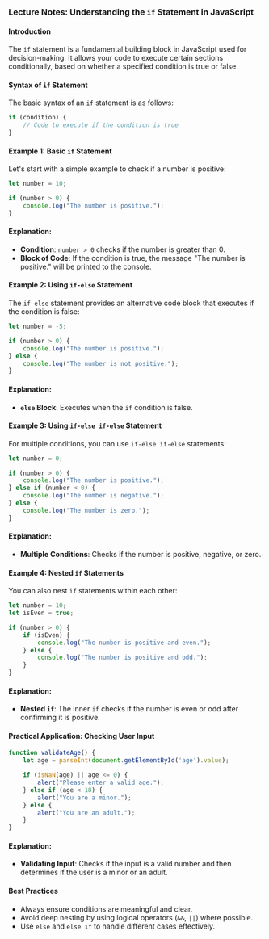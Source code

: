 ### Lecture Notes: Understanding the `if` Statement in JavaScript

#### Introduction
The `if` statement is a fundamental building block in JavaScript used for decision-making. It allows your code to execute certain sections conditionally, based on whether a specified condition is true or false.

#### Syntax of `if` Statement
The basic syntax of an `if` statement is as follows:

```javascript
if (condition) {
    // Code to execute if the condition is true
}
```

#### Example 1: Basic `if` Statement
Let's start with a simple example to check if a number is positive:

```javascript
let number = 10;

if (number > 0) {
    console.log("The number is positive.");
}
```

#### Explanation:
- **Condition**: `number > 0` checks if the number is greater than 0.
- **Block of Code**: If the condition is true, the message "The number is positive." will be printed to the console.

#### Example 2: Using `if-else` Statement
The `if-else` statement provides an alternative code block that executes if the condition is false:

```javascript
let number = -5;

if (number > 0) {
    console.log("The number is positive.");
} else {
    console.log("The number is not positive.");
}
```

#### Explanation:
- **`else` Block**: Executes when the `if` condition is false.

#### Example 3: Using `if-else if-else` Statement
For multiple conditions, you can use `if-else if-else` statements:

```javascript
let number = 0;

if (number > 0) {
    console.log("The number is positive.");
} else if (number < 0) {
    console.log("The number is negative.");
} else {
    console.log("The number is zero.");
}
```

#### Explanation:
- **Multiple Conditions**: Checks if the number is positive, negative, or zero.

#### Example 4: Nested `if` Statements
You can also nest `if` statements within each other:

```javascript
let number = 10;
let isEven = true;

if (number > 0) {
    if (isEven) {
        console.log("The number is positive and even.");
    } else {
        console.log("The number is positive and odd.");
    }
}
```

#### Explanation:
- **Nested `if`**: The inner `if` checks if the number is even or odd after confirming it is positive.

#### Practical Application: Checking User Input

```javascript
function validateAge() {
    let age = parseInt(document.getElementById('age').value);

    if (isNaN(age) || age <= 0) {
        alert("Please enter a valid age.");
    } else if (age < 18) {
        alert("You are a minor.");
    } else {
        alert("You are an adult.");
    }
}
```

#### Explanation:
- **Validating Input**: Checks if the input is a valid number and then determines if the user is a minor or an adult.

#### Best Practices
- Always ensure conditions are meaningful and clear.
- Avoid deep nesting by using logical operators (`&&`, `||`) where possible.
- Use `else` and `else if` to handle different cases effectively.
